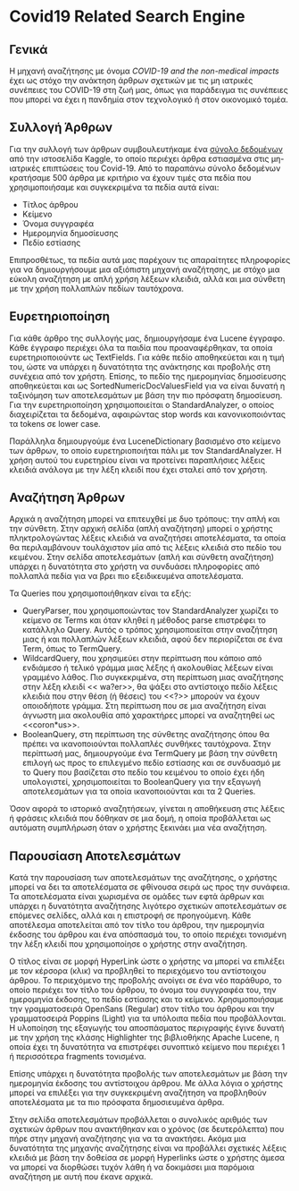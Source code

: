 # Covid19 Related Search Engine

## Γενικά

Η μηχανή αναζήτησης με όνομα *COVID-19 and the non-medical impacts* έχει ως στόχο την ανάκτηση άρθρων σχετικών με τις μη ιατρικές συνέπειες του COVID-19 στη ζωή μας, όπως για παράδειγμα τις συνέπειες που μπορεί να έχει η πανδημία στον τεχνολογικό ή στον οικονομικό τομέα.

## Συλλογή Άρθρων

Για την συλλογή των άρθρων συμβουλευτήκαμε ένα [σύνολο δεδομένων](https://www.kaggle.com/jannalipenkova/covid19-public-media-dataset) από την ιστοσελίδα Kaggle, το οποίο περιέχει άρθρα εστιασμένα στις μη-ιατρικές επιπτώσεις του Covid-19. Από το παραπάνω σύνολο δεδομένων κρατήσαμε 500 άρθρα με κριτήριο να έχουν τιμές στα πεδία που χρησιμοποιήσαμε και συγκεκριμένα τα πεδία αυτά είναι:

- Τίτλος άρθρου
- Κείμενο
- Όνομα συγγραφέα
- Ημερομηνία δημοσίευσης
- Πεδίο εστίασης

Επιπροσθέτως, τα πεδία αυτά μας παρέχουν τις απαραίτητες πληροφορίες για να δημιουργήσουμε μια αξιόπιστη μηχανή αναζήτησης, με στόχο μια εύκολη αναζήτηση με απλή χρήση λέξεων κλειδιά, αλλά και μια σύνθετη με την χρήση πολλαπλών πεδίων ταυτόχρονα.



## Ευρετηριοποίηση

Για κάθε άρθρο της συλλογής μας, δημιουργήσαμε ένα Lucene έγγραφο. Κάθε έγγραφο περιέχει όλα τα παιδία που προαναφέρθηκαν, τα οποία ευρετηριοποιούντε ως TextFields. Για κάθε πεδίο αποθηκεύεται και η τιμή του, ώστε να υπάρχει η δυνατότητα της ανάκτησης και προβολής στη συνέχεια από τον χρήστη. Επίσης, το πεδίο της ημερομηνίας δημοσίευσης αποθηκεύεται και ως SortedNumericDocValuesField για να είναι δυνατή η ταξινόμηση των αποτελεσμάτων με βάση την πιο πρόσφατη δημοσίευση. Για την ευρετηριοποίηση χρησιμοποιείται ο StandardAnalyzer, ο οποίος διαχειρίζεται τα δεδομένα, αφαιρώντας stop words και κανονικοποιόντας τα tokens σε lower case.

Παράλληλα δημιουργούμε ένα LuceneDictionary βασισμένο στο κείμενο των άρθρων, το οποίο ευρετηριοποιήται πάλι με τον StandardAnalyzer. Η χρήση αυτού του ευρετηρίου είναι να προτείνει παραπλήσιες λέξεις κλειδιά ανάλογα με την λέξη κλειδί που έχει σταλεί από τον χρήστη.



## Αναζήτηση Άρθρων

Αρχικά η αναζήτηση μπορεί να επιτευχθεί με δυο τρόπους: την απλή και την σύνθετη. Στην αρχική σελίδα (απλή αναζήτηση) μπορεί ο χρήστης πληκτρολογώντας λέξεις κλειδιά να αναζητήσει αποτελέσματα, τα οποία θα περιλαμβάνουν τουλάχιστον μία από τις λέξεις κλειδιά στο πεδίο του κειμένου. Στην σελίδα αποτελεσμάτων (απλή και σύνθετη αναζήτηση) υπάρχει η δυνατότητα στο χρήστη να συνδυάσει πληροφορίες από πολλαπλά πεδία για να βρει πιο εξειδικευμένα αποτελέσματα.

Τα Queries που χρησιμοποιήθηκαν είναι τα εξής:

- QueryParser, που χρησιμοποιώντας τον StandardAnalyzer χωρίζει το κείμενο σε Terms και όταν κληθεί η μέθοδος parse επιστρέφει το κατάλληλο Query. Αυτός ο τρόπος χρησιμοποιείται στην αναζήτηση μιας ή και πολλαπλών λέξεων κλειδιά, αφού δεν περιορίζεται σε ένα Term, όπως το TermQuery.
- WildcardQuery, που χρησιμεύει στην περίπτωση που κάποιο από ενδιάμεσο ή τελικό γράμμα μιας λέξης ή ακολουθίας λέξεων είναι γραμμένο λάθος. Πιο συγκεκριμένα, στη περίπτωση μιας αναζήτησης στην λέξη κλειδί << wa?er>>, θα ψάξει στο αντίστοιχο πεδίο λέξεις κλειδιά  που στην θέση (ή θέσεις) του <<?>> μπορούν να έχουν οποιοδήποτε γράμμα. Στη περίπτωση που σε μια αναζήτηση είναι άγνωστη μια ακολουθία από χαρακτήρες μπορεί να αναζητηθεί ως <<coron*us>>.
- BooleanQuery, στη περίπτωση της σύνθετης αναζήτησης όπου θα πρέπει να ικανοποιούνται πολλαπλές συνθήκες ταυτόχρονα. Στην περίπτωσή μας, δημιουργούμε ένα TermQuery με βάση την σύνθετη επιλογή ως προς το επιλεγμένο πεδίο εστίασης και σε συνδυασμό με το Query που βασίζεται στο πεδίο του κειμένου το οποίο έχει ήδη υπολογιστεί, χρησιμοποιείται το BooleanQuery για την εξαγωγή αποτελεσμάτων για τα οποία ικανοποιούνται και τα 2 Queries.

Όσον αφορά το ιστορικό αναζητήσεων, γίνεται η αποθήκευση στις λέξεις ή φράσεις κλειδιά που δόθηκαν σε μια δομή, η οποία προβάλλεται ως αυτόματη συμπλήρωση όταν ο χρήστης ξεκινάει μια νέα αναζήτηση.



## Παρουσίαση Αποτελεσμάτων

Κατά την παρουσίαση των αποτελεσμάτων της αναζήτησης, ο χρήστης μπορεί να δει τα αποτελέσματα σε φθίνουσα σειρά ως προς την συνάφεια. Τα αποτελέσματα είναι χωρισμένα σε ομάδες των εφτά άρθρων και υπάρχει η δυνατότητα αναζήτησης λιγότερο σχετικών αποτελεσμάτων σε επόμενες σελίδες, αλλά και η επιστροφή σε προηγούμενη. Κάθε αποτέλεσμα αποτελείται από τον τίτλο του άρθρου, την ημερομηνία έκδοσης του άρθρου και ένα απόσπασμά του, το οποίο περιέχει τονισμένη την λέξη κλειδί που χρησιμοποίησε ο χρήστης στην αναζήτηση.

Ο τίτλος είναι σε μορφή HyperLink ώστε ο χρήστης να μπορεί να επιλέξει με τον κέρσορα (κλικ) να προβληθεί το περιεχόμενο του αντίστοιχου άρθρου. Το περιεχόμενο της προβολής ανοίγει σε ένα νέο παράθυρο, το οποίο περιέχει τον τίτλο του άρθρου, το όνομα του συγγραφέα του, την ημερομηνία έκδοσης, το πεδίο εστίασης και το κείμενο. Χρησιμοποιήσαμε την γραμματοσειρά OpenSans (Regular) στον τίτλο του άρθρου και την γραμματοσειρά Poppins (Light) για τα υπόλοιπα πεδία που προβάλλονται. Η υλοποίηση της εξαγωγής του αποσπάσματος περιγραφής έγινε δυνατή με την χρήση της κλάσης Highlighter της βιβλιοθήκης Apache Lucene, η οποία έχει τη δυνατότητα να επιστρέφει συνοπτικό κείμενο που περιέχει 1 ή περισσότερα fragments τονισμένα. 

Επίσης υπάρχει η δυνατότητα προβολής των αποτελεσμάτων με βάση την ημερομηνία έκδοσης του αντίστοιχου άρθρου. Με άλλα λόγια ο χρήστης μπορεί να επιλέξει για την συγκεκριμένη αναζήτηση να προβληθούν αποτελέσματα με τα πιο πρόσφατα δημοσιευμένα άρθρα.

Στην σελίδα αποτελεσμάτων προβάλλεται ο συνολικός αριθμός των σχετικών άρθρων που ανακτήθηκαν και ο χρόνος (σε δευτερόλεπτα) που πήρε στην μηχανή αναζήτησης για να τα ανακτήσει. Ακόμα μια δυνατότητα της μηχανής αναζήτησης είναι να προβάλλει σχετικές λέξεις κλειδιά με βάση την δοθείσα σε μορφή Hyperlinks ώστε ο χρήστης άμεσα να μπορεί να διορθώσει τυχόν λάθη ή να δοκιμάσει μια παρόμοια αναζήτηση με αυτή που έκανε αρχικά. 